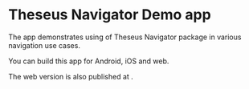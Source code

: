 # Theseus Navigator Demo app

The app demonstrates using of Theseus Navigator package in various navigation use cases.

You can build this app for Android, iOS and web.

The web version is also published at .